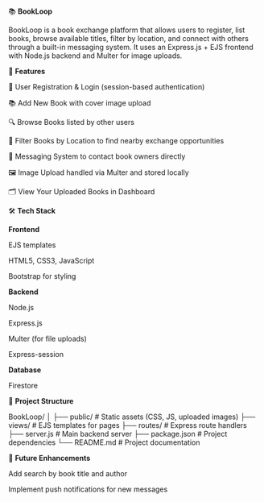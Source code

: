 📚 **BookLoop**

BookLoop is a book exchange platform that allows users to register, list books, browse available titles, filter by location, and connect with others through a built-in messaging system.
It uses an Express.js + EJS frontend with Node.js backend and Multer for image uploads.

🚀 **Features**

📖 User Registration & Login (session-based authentication)

📚 Add New Book with cover image upload

🔍 Browse Books listed by other users

📍 Filter Books by Location to find nearby exchange opportunities

💬 Messaging System to contact book owners directly

🖼 Image Upload handled via Multer and stored locally

🗂 View Your Uploaded Books in Dashboard

🛠 **Tech Stack**

__Frontend__

EJS templates

HTML5, CSS3, JavaScript

Bootstrap for styling

__Backend__

Node.js

Express.js

Multer (for file uploads)

Express-session

__Database__

Firestore

📂 **Project Structure**

BookLoop/
│
├── public/           # Static assets (CSS, JS, uploaded images)
├── views/            # EJS templates for pages
├── routes/           # Express route handlers
├── server.js         # Main backend server
├── package.json      # Project dependencies
└── README.md         # Project documentation


📌 **Future Enhancements**

Add search by book title and author

Implement push notifications for new messages

